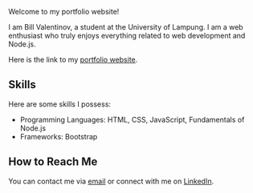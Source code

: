 Welcome to my portfolio website! 

I am Bill Valentinov, a student at the University of Lampung. I am a web enthusiast who truly enjoys everything related to web development and Node.js.

Here is the link to my [portfolio website](https://valentinov8060.github.io/).

## Skills

Here are some skills I possess:

- Programming Languages: HTML, CSS, JavaScript, Fundamentals of Node.js
- Frameworks: Bootstrap

## How to Reach Me

You can contact me via [email](mailto:valentinovbill0@gmail.com) or connect with me on [LinkedIn](https://www.linkedin.com/in/bill-valentinov-42a8a4250).